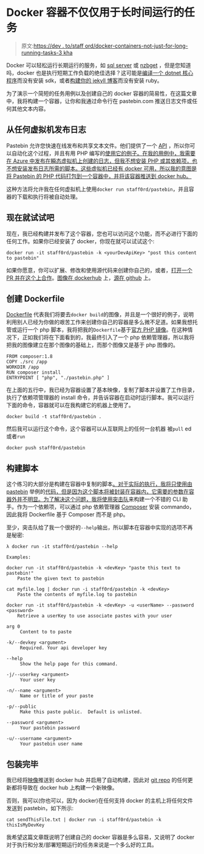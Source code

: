 # Docker 容器不仅仅用于长时间运行的任务

> 原文:[https://dev . to/staff ord/docker-containers-not-just-for-long-running-tasks-3 kha](https://dev.to/staff0rd/docker-containers-aren-t-just-for-long-running-tasks-3kha)

Docker 可以轻松运行长期运行的服务，如 [sql server](https://hub.docker.com/_/microsoft-mssql-server) 或 [nzbget](https://hub.docker.com/r/linuxserver/nzbget/) ，但是您知道吗，docker 也是执行短期工作负载的绝佳选择？这可能是[编译一个 dotnet 核心程序](https://hub.docker.com/_/microsoft-dotnet-core)而没有安装 sdk，或者[构建你的 jekyll 博客](https://hub.docker.com/r/jekyll/jekyll/)而没有安装 ruby。

为了演示一个简短的任务用例以及创建自己的 docker 容器的简易性，在这篇文章中，我将构建一个容器，让你和我通过命令行在 pastebin.com 推送日志文件或任何其他文本内容。

## [](#publishing-logs-from-any-vm)从任何虚拟机发布日志

Pastebin 允许您快速在线发布和共享文本文件。他们提供了一个 [API](https://pastebin.com/api) ，所以你可以自动化这个过程，并且有用 PHP 编写的[使用它的例子。在我的用例中，我需要在 Azure 中发布在瞬态虚拟机上创建的日志，但我不想安装 PHP 或其依赖项，也不想安装发布日志所需的脚本。这些虚拟机已经有 docker 可用，所以我的意图是将 Pastebin 的 PHP 代码打包到一个容器中，并将该容器推送到 docker hub。](https://pastebin.com/api#2)

这种方法将允许我在任何虚拟机上使用`docker run staff0rd/pastebin`，并且容器的下载和执行将被自动处理。

## [](#try-it-now)现在就试试吧

现在，我已经构建并发布了这个容器，您也可以访问这个功能，而不必进行下面的任何工作。如果你已经安装了 docker，你现在就可以试试这个:

```
docker run -it staff0rd/pastebin -k <yourDevApiKey> "post this content to pastebin" 
```

如果你愿意，你可以扩展、修改和使用源代码来创建你自己的，或者，[打开一个 PR 并在这个上合作](https://github.com/staff0rd/pastebin/pulls)。[图像在 dockerhub](https://hub.docker.com/r/staff0rd/pastebin) 上，[源在 github](https://www.github.com/staff0rd/pastebin) 上。

## [](#creating-the-dockerfile)创建 Dockerfile

[Dockerfile](https://github.com/staff0rd/pastebin/blob/master/Dockerfile) 代表我们将要去`docker build`的图像，并且是一个很好的例子，说明利用别人已经为你做的艰苦工作来创建你自己的容器是多么微不足道。如果我想托管或运行一个 php 脚本，我将把我的`Dockerfile`基于[官方 PHP 镜像](https://hub.docker.com/_/php)。在这种情况下，正如我们将在下面看到的，我最终引入了一个 php 依赖管理器，所以我将把我的图像建立在那个图像的基础上，而那个图像又是基于 php 图像的。

```
FROM composer:1.8
COPY ./src /app
WORKDIR /app
RUN composer install
ENTRYPOINT [ "php", "./pastebin.php" ] 
```

在上面的五行中，我已经为容器设置了基本映像，复制了脚本并设置了工作目录，执行了依赖项管理器的 install 命令，并告诉容器在启动时运行脚本。我可以运行下面的命令，容器就可以在我构建它的机器上使用了。

```
docker build -t staff0rd/pastebin . 
```

然后我可以运行这个命令，这个容器可以从互联网上的任何一台机器
被`pull` ed 或者`run`

```
docker push staff0rd/pastebin 
```

## [](#building-the-script)构建脚本

这个练习的大部分是构建在容器中复制的脚本[。对于实际的执行，我将只使用由 pastebin](https://github.com/staff0rd/pastebin/blob/master/src/pastebin.php) 举例的[代码，但是因为这个脚本将被封装在容器内，它需要的参数在容器外并不明显。为了解决这个问题，我将使用](https://pastebin.com/api#2)[突击队](https://github.com/nategood/commando)来构建一个不错的 CLI 助手。作为一个依赖项，可以通过 php 依赖管理器 [Composer](https://getcomposer.org/) 安装 commando，因此我将 Dockerfile 基于 Composer 而不是 php。

至少，突击队给了我一个很好的`--help`输出，所以脚本在容器中实现的选项不再是秘密:

```
λ docker run -it staff0rd/pastebin --help

Examples:

docker run -it staff0rd/pastebin -k <devKey> "paste this text to pastebin!"
    Paste the given text to pastebin

cat myfile.log | docker run -i staff0rd/pastebin -k <devKey>
    Paste the contents of myfile.log to pastebin

docker run -it staff0rd/pastebin -k <devKey> -u <userName> --password <password>
    Retrieve a userKey to use associate pastes with your user

arg 0
     Content to to paste

-k/--devkey <argument>
     Required. Your api developer key

--help
     Show the help page for this command.

-j/--userkey <argument>
     Your user key

-n/--name <argument>
     Name or title of your paste

-p/--public
     Make this paste public.  Default is unlisted.

--password <argument>
     Your pastebin password

-u/--username <argument>
     Your pastebin user name 
```

## [](#wrapping-it-up)包装完毕

我已经将[映像](https://hub.docker.com/r/staff0rd/pastebin)推送到 docker hub 并启用了自动构建，因此对 [git repo](https://github.com/staff0rd/pastebin) 的任何更新都将导致在 docker hub 上构建一个新映像。

否则，我可以(你也可以，因为 docker)在任何支持 docker 的主机上将任何文件发送到 pastebin，如下所示:

```
cat sendThisFile.txt | docker run -i staff0rd/pastebin -k thisIsMyDevKey 
```

我希望这篇文章既说明了创建自己的 docker 容器是多么容易，又说明了 docker 对于执行和分发/部署短期运行的任务来说是一个多么好的工具。